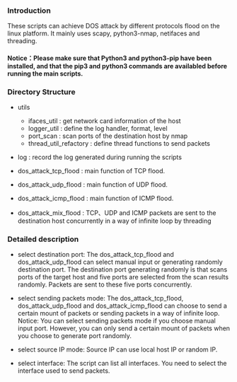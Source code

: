 ### Introduction
These scripts can achieve DOS attack by different protocols flood on the linux platform. 
It mainly uses scapy, python3-nmap, netifaces and threading.

#### Notice：Please make sure that Python3 and python3-pip have been installed, and that the pip3 and python3 commands are availabled before running the main scripts.

### Directory Structure
- utils
    - ifaces_util : get network card information of the host 
    - logger_util : define the log handler, format, level
    - port_scan : scan ports of the destination host by nmap
    - thread_util_refactory : define thread functions to send packets 


- log : record the log generated during running the scripts


- dos_attack_tcp_flood : main function of TCP flood.


- dos_attack_udp_flood : main function of UDP flood.


- dos_attack_icmp_flood : main function of ICMP flood.


- dos_attack_mix_flood : TCP、UDP and ICMP packets are sent to the destination host concurrently in a way of infinite 
loop by threading

### Detailed description
- select destination port: 
The dos_attack_tcp_flood and dos_attack_udp_flood can select manual input or generating 
randomly destination port. The destination port generating randomly is that scans ports of the target host and five 
ports are selected from the scan results randomly. Packets are sent to these five ports concurrently.


- select sending packets mode: The dos_attack_tcp_flood, dos_attack_udp_flood and dos_attack_icmp_flood can choose to 
send a certain mount of packets or sending packets in a way of infinite loop. Notice: You can select sending packets mode if you 
choose manual input port. However, you can only send a certain mount of packets when you choose to generate port randomly.


- select source IP mode: Source IP can use local host IP or random IP. 


- select interface: The script can list all interfaces. You need to select the interface used to send packets.